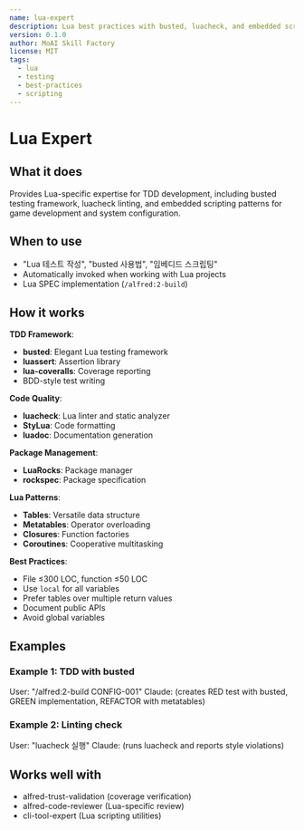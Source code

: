 ```yaml
---
name: lua-expert
description: Lua best practices with busted, luacheck, and embedded scripting patterns
version: 0.1.0
author: MoAI Skill Factory
license: MIT
tags:
  - lua
  - testing
  - best-practices
  - scripting
---
```


# Lua Expert

## What it does

Provides Lua-specific expertise for TDD development, including busted testing framework, luacheck linting, and embedded scripting patterns for game development and system configuration.

## When to use

- "Lua 테스트 작성", "busted 사용법", "임베디드 스크립팅"
- Automatically invoked when working with Lua projects
- Lua SPEC implementation (`/alfred:2-build`)

## How it works

**TDD Framework**:
- **busted**: Elegant Lua testing framework
- **luassert**: Assertion library
- **lua-coveralls**: Coverage reporting
- BDD-style test writing

**Code Quality**:
- **luacheck**: Lua linter and static analyzer
- **StyLua**: Code formatting
- **luadoc**: Documentation generation

**Package Management**:
- **LuaRocks**: Package manager
- **rockspec**: Package specification

**Lua Patterns**:
- **Tables**: Versatile data structure
- **Metatables**: Operator overloading
- **Closures**: Function factories
- **Coroutines**: Cooperative multitasking

**Best Practices**:
- File ≤300 LOC, function ≤50 LOC
- Use `local` for all variables
- Prefer tables over multiple return values
- Document public APIs
- Avoid global variables

## Examples

### Example 1: TDD with busted
User: "/alfred:2-build CONFIG-001"
Claude: (creates RED test with busted, GREEN implementation, REFACTOR with metatables)

### Example 2: Linting check
User: "luacheck 실행"
Claude: (runs luacheck and reports style violations)

## Works well with

- alfred-trust-validation (coverage verification)
- alfred-code-reviewer (Lua-specific review)
- cli-tool-expert (Lua scripting utilities)
